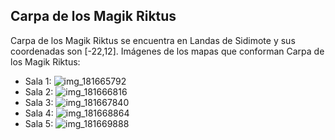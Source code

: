 ## Carpa de los Magik Riktus
Carpa de los Magik Riktus se encuentra en Landas de Sidimote y sus coordenadas son [-22,12].
Imágenes de los mapas que conforman Carpa de los Magik Riktus:
- Sala 1: ![img_181665792](https://media.discordapp.net/attachments/1115311447145193482/1115341318516912158/181665792.jpg)
- Sala 2: ![img_181666816](https://media.discordapp.net/attachments/1115311447145193482/1115341339954008124/181666816.jpg)
- Sala 3: ![img_181667840](https://media.discordapp.net/attachments/1115311447145193482/1115341342776770650/181667840.jpg)
- Sala 4: ![img_181668864](https://media.discordapp.net/attachments/1115311447145193482/1115341344349626418/181668864.jpg)
- Sala 5: ![img_181669888](https://media.discordapp.net/attachments/1115311447145193482/1115341345880547470/181669888.jpg)